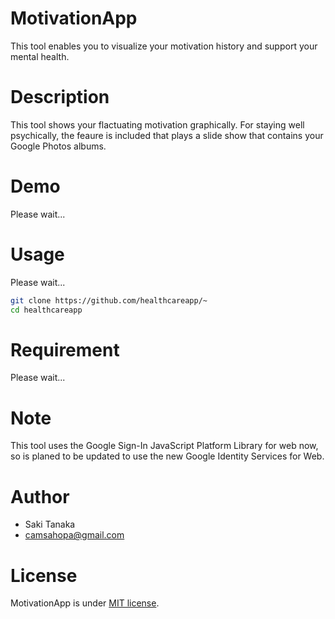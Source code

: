 # MotivationApp

This tool enables you to visualize your motivation history and support your mental health.

# Description

This tool shows your flactuating motivation graphically. For staying well psychically, the feaure is included that plays a slide show that contains your Google Photos albums.

# Demo

Please wait...

# Usage

Please wait...

```bash
git clone https://github.com/healthcareapp/~
cd healthcareapp
```

# Requirement

Please wait...

# Note

This tool uses the Google Sign-In JavaScript Platform Library for web now, so is planed to be updated to use the new Google Identity Services for Web.

# Author

* Saki Tanaka
* camsahopa@gmail.com

# License

MotivationApp is under [MIT license](https://en.wikipedia.org/wiki/MIT_License).

